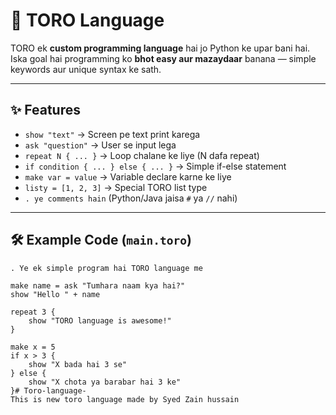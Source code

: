# 🐂 TORO Language  

TORO ek **custom programming language** hai jo Python ke upar bani hai.  
Iska goal hai programming ko **bhot easy aur mazaydaar** banana — simple keywords aur unique syntax ke sath.  

---

## ✨ Features  

- `show "text"` → Screen pe text print karega  
- `ask "question"` → User se input lega  
- `repeat N { ... }` → Loop chalane ke liye (N dafa repeat)  
- `if condition { ... } else { ... }` → Simple if-else statement  
- `make var = value` → Variable declare karne ke liye  
- `listy = [1, 2, 3]` → Special TORO list type  
- `. ye comments hain` (Python/Java jaisa `#` ya `//` nahi)  

---

## 🛠 Example Code (`main.toro`)  

```toro
. Ye ek simple program hai TORO language me

make name = ask "Tumhara naam kya hai?"
show "Hello " + name

repeat 3 {
    show "TORO language is awesome!"
}

make x = 5
if x > 3 {
    show "X bada hai 3 se"
} else {
    show "X chota ya barabar hai 3 ke"
}# Toro-language-
This is new toro language made by Syed Zain hussain 
